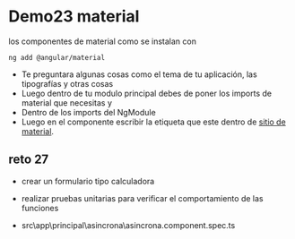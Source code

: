 # Demo23 material

los componentes de material como se instalan con

```
ng add @angular/material
```

- Te preguntara algunas cosas como el tema de tu aplicación, las tipografías y otras cosas
- Luego dentro de tu modulo principal debes de poner los imports de material que necesitas y 
- Dentro de los imports del NgModule
- Luego en el componente escribir la etiqueta que este dentro de [sitio de material](https://material.angular.io/components/categories).

## reto 27 

- crear un formulario tipo calculadora
- realizar pruebas unitarias para verificar el comportamiento de las funciones 

- src\app\principal\asincrona\asincrona.component.spec.ts